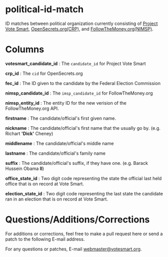 political-id-match
==================

ID matches between political organization currently consisting of [Project Vote Smart](http://votesmart.org), [OpenSecrets.org(CRP)](http://www.opensecrets.org), and [FollowTheMoney.org(NIMSP)](http://www.followthemoney.org).

Columns
==================
**votesmart_candidate_id**
: The `candidate_id` for Project Vote Smart

**crp_id**
: The `cid` for OpenSecrets.org

**fec_id**
: The ID given to the candidate by the Federal Election Commission

**nimsp_candidate_id**
: The `imsp_candidate_id` for FollowTheMoney.org

**nimsp_entity_id**
: The entity ID for the new verision of the FollowTheMoney.org API.

**firstname**
: The candidate/official's first given name.

**nickname**
: The candidate/official's first name that the usually go by. (e.g. Richart **'Dick'** Cheney)

**middlename**
: The candidate/official's middle name

**lastname**
: The candidate/official's family name

**suffix**
: The candidate/official's suffix, if they have one.  (e.g. Barack Hussein Obama **II**)

**office_state_id**
: Two digit code representing the state the official last held office that is on record at Vote Smart.

**election_state_id**
: Two digit code representing the last state the candidate ran in an election that is on record at Vote Smart.

Questions/Additions/Corrections
==================

For additions or corrections, feel free to make a pull request here or send a patch to the following E-mail address.

For any questions or patches, E-mail webmaster@votesmart.org.
